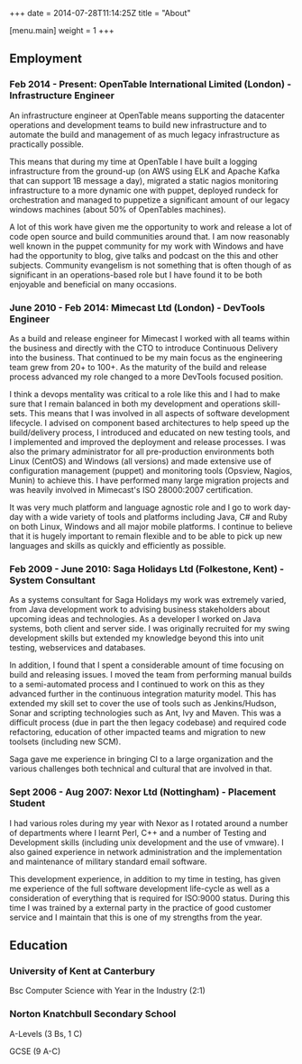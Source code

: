 +++
date = 2014-07-28T11:14:25Z
title = "About"

[menu.main]
	weight = 1
+++

## Employment

### Feb 2014 - Present: OpenTable International Limited (London) - Infrastructure Engineer
An infrastructure engineer at OpenTable means supporting the datacenter operations and development teams to build new infrastructure and to automate the build and management of as much legacy infrastructure as practically possible.

This means that during my time at OpenTable I have built a logging infrastructure from the ground-up (on AWS using ELK and Apache Kafka that can support 1B message a day), migrated a static nagios monitoring infrastructure to a more dynamic one with puppet, deployed rundeck for orchestration and managed to puppetize a significant amount of our legacy windows machines (about 50% of OpenTables machines).

A lot of this work have given me the opportunity to work and release a lot of code open source and build communities around that. I am now reasonably well known in the puppet community for my work with Windows and have had the opportunity to blog, give talks and podcast on the this and other subjects. Community evangelism is not something that is often though of as significant in an operations-based role but I have found it to be both enjoyable and beneficial on many occasions.

### June 2010 - Feb 2014: Mimecast Ltd (London) - DevTools Engineer
As a build and release engineer for Mimecast I worked with all teams within the business and directly with the CTO to introduce Continuous Delivery into the business. That continued to be my main focus as the engineering team grew from 20+ to 100+. As the maturity of the build and release process advanced my role changed to a more DevTools focused position.

I think a devops mentality was critical to a role like this and I had to make sure that I remain balanced in both my development and operations skill-sets. This means that I was involved in all aspects of software development lifecycle. I advised on component based architectures to help speed up the build/delivery process, I introduced and educated on new testing tools, and I implemented and improved the deployment and release processes. I was also the primary administrator for all pre-production environments both Linux (CentOS) and Windows (all versions) and made extensive use of configuration management (puppet) and monitoring tools (Opsview, Nagios, Munin) to achieve this. I have performed many large migration projects and was heavily involved in Mimecast's ISO 28000:2007 certification.

It was very much platform and language agnostic role and I go to work day-day with a wide variety of tools and platforms including Java, C# and Ruby on both Linux, Windows and all major mobile platforms. I continue to believe that it is hugely important to remain flexible and to be able to pick up new languages and skills as quickly and efficiently as possible.

### Feb 2009 - June 2010: Saga Holidays Ltd (Folkestone, Kent) - System Consultant
As a systems consultant for Saga Holidays my work was extremely varied, from Java development work to advising business stakeholders about upcoming ideas and technologies. As a developer I worked on Java systems, both client and server side. I was originally recruited for my swing development skills but extended my knowledge beyond this into unit testing, webservices and databases.

In addition, I found that I spent a considerable amount of time focusing on build and releasing issues. I moved the team from performing manual builds to a semi-automated process and I continued to work on this as they advanced further in the continuous integration maturity model. This has extended my skill set to cover the use of tools such as Jenkins/Hudson, Sonar and scripting technologies such as Ant, Ivy and Maven. This was a difficult process (due in part the then legacy codebase) and required code refactoring, education of other impacted teams and migration to new toolsets (including new SCM).

Saga gave me experience in bringing CI to a large organization and the various challenges both technical and cultural that are involved in that.

### Sept 2006 - Aug 2007: Nexor Ltd (Nottingham) - Placement Student
I had various roles during my year with Nexor as I rotated around a number of departments where I learnt Perl, C++ and a number of Testing and Development skills (including unix development and the use of vmware). I also gained experience in network administration and the implementation and maintenance of military standard email software.

This development experience, in addition to my time in testing, has given me experience of the full software development life-cycle as well as a consideration of everything that is required for ISO:9000 status. During this time I was trained by a external party in the practice of good customer service and I maintain that this is one of my strengths from the year.

## Education

### University of Kent at Canterbury
Bsc Computer Science with Year in the Industry (2:1)

### Norton Knatchbull Secondary School
A-Levels (3 Bs, 1 C)

GCSE (9 A-C)
